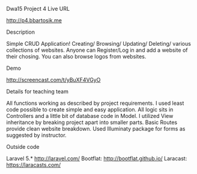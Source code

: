 Dwa15 Project 4
Live URL

http://p4.bbartosik.me

Description

Simple CRUD Application! Creating/ Browsing/ Updating/ Deleting/ various collections of websites. Anyone can Register/Log in and add a website of their chosing. You can also browse logos from websites.

Demo

http://screencast.com/t/yBuXF4VGyO

Details for teaching team

All functions working as described by project requirements. I used least code possible to create simple and easy application. All logic sits in Controllers and a little bit of database code in Model. I utilized View inheritance by breaking project apart into smaller parts. Basic Routes provide clean website breakdown. Used Illuminaty package for forms as suggested by instructor. 

Outside code

Laravel 5.* http://laravel.com/
Bootflat: http://bootflat.github.io/
Laracast: https://laracasts.com/
